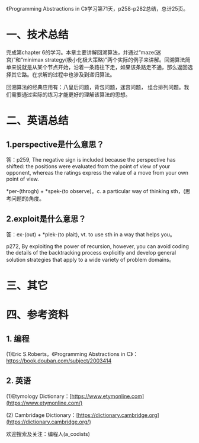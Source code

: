 《Programming Abstractions in C》学习第71天，p258-p282总结，总计25页。

# 一、技术总结

完成第chapter 6的学习。本章主要讲解回溯算法，并通过“maze(迷宫)”和“minimax strategy(极小化极大策略)”两个实际的例子来讲解。回溯算法简单来说就是从某个节点开始，沿着一条路往下走，如果该条路走不通，那么返回选择其它路。在求解的过程中也涉及到递归算法。

回溯算法的经典应用有：八皇后问题，背包问题，迷宫问题， 组合排列问题。我们需要通过实际的练习才能更好的理解该算法的思想。

# 二、英语总结

## 1.perspective是什么意思？

答：p259, The negative sign is included because the perspective has shifted: the positions were evaluated from the point of view of your opponent, whereas the ratings express the value of a move from your own point of view.

*per-(throgh) + *spek-(to observe)。c. a particular way of thinking sth，(思考问题的)角度。

## 2.exploit是什么意思？

答：ex-(out) + *plek-(to plait), vt. to use sth in a way that helps you。

p272, By exploiting the power of recursion, however, you can avoid coding the details of the backtracking process explicitly and develop general solution strategies that apply to a wide variety of problem domains。


# 三、其它



# 四、参考资料

## 1. 编程

(1)Eric S.Roberts，《Programming Abstractions in C》：https://book.douban.com/subject/2003414

## 2. 英语

(1)Etymology Dictionary：[https://www.etymonline.com](https://www.etymonline.com/)

(2) Cambridage Dictionary：[https://dictionary.cambridge.org](https://dictionary.cambridge.org/)


欢迎搜索及关注：编程人(a_codists)